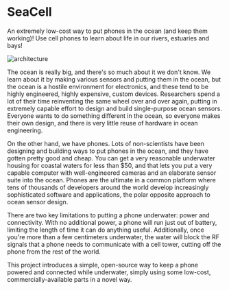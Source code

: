 # SeaCell
An extremely low-cost way to put phones in the ocean (and keep them working)!  Use cell phones to learn about life in our rivers, estuaries and bays!

![architecture](https://github.com/Ex-press/SeaLink/blob/main/Images/connected%20buoy.png#:~:text=Raw%20file%20content-,Download,-%E2%8C%98)

The ocean is really big, and there's so much about it we don't know.  We learn about it by making various sensors and putting them in the ocean, but the ocean is a hostile environment for electronics, and these tend to be highly engineered, highly expensive, custom devices.  Researchers spend a lot of their time reinventing the same wheel over and over again, putting in extremely capable effort to design and build single-purpose ocean sensors.  Everyone wants to do something different in the ocean, so everyone makes their own design, and there is very little reuse of hardware in ocean engineering.


On the other hand, we have phones.  Lots of non-scientists have been designing and building ways to put phones in the ocean, and they have gotten pretty good and cheap.  You can get a very reasonable underwater housing for coastal waters for less than $50, and that lets you put a very capable computer with well-engineered cameras and an elaborate sensor suite into the ocean.  Phones are the ultimate in a common platform where tens of thousands of developers around the world develop increasingly sophisticated software and applications, the polar opposite approach to ocean sensor design.

There are two key limitations to putting a phone underwater:  power and connectivity.  With no additional power, a phone will run just out of battery, limiting the length of time it can do anything useful.  Additionally, once you're more than a few centimeters underwater, the water will block the RF signals that a phone needs to communicate with a cell tower, cutting off the phone from the rest of the world.

This project introduces a simple, open-source way to keep a phone powered and connected while underwater, simply using some low-cost, commercially-available parts in a novel way.  


